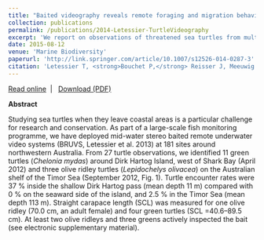 ```yaml
---
title: "Baited videography reveals remote foraging and migration behaviour of sea turtles. Marine Biodiversity"
collection: publications
permalink: /publications/2014-Letessier-TurtleVideography
excerpt: 'We report on observations of threatened sea turtles from multiple deployments of pelagic stereo-BRUVS in Western Australia.'
date: 2015-08-12
venue: 'Marine Biodiversity'
paperurl: 'http://link.springer.com/article/10.1007/s12526-014-0287-3'
citation: 'Letessier T, <strong>Bouchet P,</strong> Reisser J, Meeuwig J. 2015. Baited videography reveals remote foraging and migration behaviour of sea turtles. <em>Marine Biodiversity</em>, 45: 609-610.'
---
```

<i class="fa fa-link" aria-hidden="true"></i> <a href="http://link.springer.com/article/10.1007/s12526-014-0287-3"> Read online</a> &nbsp;<span>&#124;</span> &nbsp;<i class="fa fa-file-pdf-o" aria-hidden="true"></i> <a href="https://phbouchet.github.io/files/Letessier-2015-BaitedVideography.pdf">  Download (PDF)</a>

<strong>Abstract</strong>

Studying sea turtles when they leave coastal areas is a particular challenge for research and conservation. As part of a large-scale fish monitoring programme, we have deployed mid-water stereo baited remote underwater video systems (BRUVS, Letessier et al. 2013) at 181 sites around northwestern Australia. From 27 turtle observations, we identified 11 green turtles (<em>Chelonia mydas</em>) around Dirk Hartog Island, west of Shark Bay (April 2012) and three olive ridley turtles (<em>Lepidochelys olivacea</em>) on the Australian shelf of the Timor Sea (September 2012, Fig. 1). Turtle encounter rates were 37 % inside the shallow Dirk Hartog pass (mean depth 11 m) compared with 0 % on the seaward side of the island, and 2.5 % in the Timor Sea (mean depth 113 m). Straight carapace length (SCL) was measured for one olive ridley (70.0 cm, an adult female) and four green turtles (SCL =40.6–89.5 cm). At least two olive ridleys and three greens actively inspected the bait (see electronic supplementary material).
